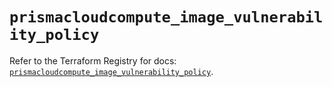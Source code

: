 # `prismacloudcompute_image_vulnerability_policy`

Refer to the Terraform Registry for docs: [`prismacloudcompute_image_vulnerability_policy`](https://registry.terraform.io/providers/paloaltonetworks/prismacloudcompute/0.8.0/docs/resources/image_vulnerability_policy).

